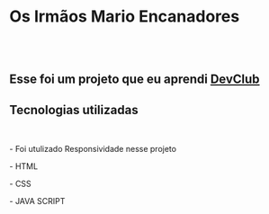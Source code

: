 <h1>Os Irmãos Mario Encanadores</h1>
<br>
<br>
<h2>Esse foi um projeto que eu aprendi <a href="https://rodolfomori.com.br/devclub">DevClub</a></h2>

<h2>Tecnologias utilizadas</h2>
<br>
  <p>- Foi utulizado Responsividade nesse projeto</p>
  <P>- HTML</P>
  <P>- CSS</P>
  <P>- JAVA SCRIPT</P>
